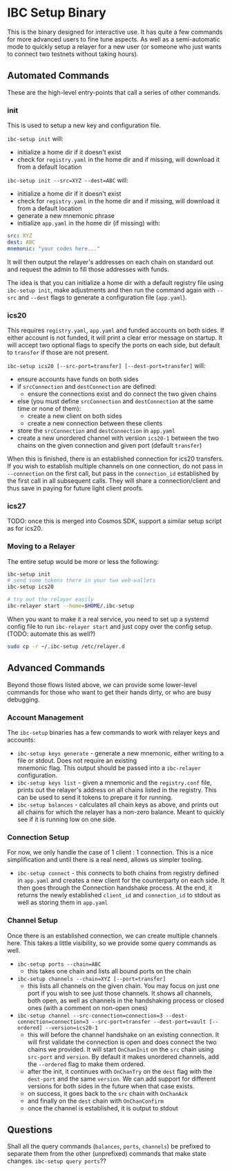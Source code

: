 # IBC Setup Binary

This is the binary designed for interactive use. It has quite a few commands for more advanced users
to fine tune aspects. As well as a semi-automatic mode to quickly setup a relayer for a new user
(or someone who just wants to connect two testnets without taking hours).

## Automated Commands

These are the high-level entry-points that call a series of other commands.

### init

This is used to setup a new key and configuration file.

`ibc-setup init` will:

- initialize a home dir if it doesn't exist
- check for `registry.yaml` in the home dir and if missing, will download it from a default location

`ibc-setup init --src=XYZ --dest=ABC` will:

- initialize a home dir if it doesn't exist
- check for `registry.yaml` in the home dir and if missing, will download it from a default location
- generate a new mnemonic phrase
- initialize `app.yaml` in the home dir (if missing) with:

```yaml
src: XYZ
dest: ABC
mnemonic: "your codes here..."
```

It will then output the relayer's addresses on each chain on standard out and request the admin to fill those addresses with funds.

The idea is that you can initialize a home dir with a default registry file using `ibc-setup init`, make adjustments and then run the command again with `--src` and `--dest` flags to generate a configuration file (`app.yaml`).

### ics20

This requires `registry.yaml`, `app.yaml` and funded accounts on both sides. If either account is not funded,
it will print a clear error message on startup. It will accept two optional flags to specify the ports on
each side, but default to `transfer` if those are not present.

`ibc-setup ics20 [--src-port=transfer] [--dest-port=transfer]` will:

- ensure accounts have funds on both sides
- if `srcConnection` and `destConnection` are defined:
  - ensure the connections exist and do connect the two given chains
- else (you must define `srcConnection` and `destConnection` at the same time or none of them):
  - create a new client on both sides
  - create a new connection between these clients
- store the `srcConnection` and `destConnection` in `app.yaml`
- create a new unordered channel with version `ics20-1` between the two chains on the given connection and given port (default `transfer`)

When this is finished, there is an established connection for ics20 transfers. If you wish to establish multiple channels on
one connection, do not pass in `--connection` on the first call, but pass in the `connection_id` established by the first call
in all subsequent calls. They will share a connection/client and thus save in paying for future light client proofs.

### ics27

TODO: once this is merged into Cosmos SDK, support a similar setup script as for ics20.

### Moving to a Relayer

The entire setup would be more or less the following:

```bash
ibc-setup init
# send some tokens there in your two web-wallets
ibc-setup ics20

# try out the relayer easily
ibc-relayer start --home=$HOME/.ibc-setup
```

When you want to make it a real service, you need to set up a systemd config file to run `ibc-relayer start`
and just copy over the config setup. (TODO: automate this as well?)

```bash
sudo cp -r ~/.ibc-setup /etc/relayer.d
```

## Advanced Commands

Beyond those flows listed above, we can provide some lower-level commands for those who want
to get their hands dirty, or who are busy debugging.

### Account Management

The `ibc-setup` binaries has a few commands to work with relayer keys and accounts:

- `ibc-setup keys generate` - generate a new mnemonic, either writing to a file or stdout. Does not require an existing  
  mnemonic flag. This output should be passed into a `ibc-relayer` configuration.
- `ibc-setup keys list` - given a mnemonic and the `registry.conf` file, prints out the relayer's address on all chains listed
  in the registry. This can be used to send it tokens to prepare it for running.
- `ibc-setup balances` - calculates all chain keys as above, and prints out all chains for which the relayer has a non-zero
  balance. Meant to quickly see if it is running low on one side.

### Connection Setup

For now, we only handle the case of 1 client : 1 connection. This is a nice simplification and
until there is a real need, allows us simpler tooling.

- `ibc-setup connect` - this connects to both chains from registry defined in `app.yaml` and creates a new client
  for the counterparty on each side. It then goes through the Connection handshake process. At the end,
  it returns the newly established `client_id` and `connection_id` to stdout as well as storing them in `app.yaml`

### Channel Setup

Once there is an established connection, we can create multiple channels here. This takes a little visibility,
so we provide some query commands as well.

- `ibc-setup ports --chain=ABC`
  - this takes one chain and lists all bound ports on the chain
- `ibc-setup channels --chain=XYZ [--port=transfer]`
  - this lists all channels on the given chain. You may focus on just one port if you wish to see just those channels. It shows all channels, both open, as well as channels in the handshaking process or closed ones (with a comment on non-open ones)
- `ibc-setup channel --src-connection=connection=3 --dest-connection=connection=3 --src-port=transfer --dest-port=vault [--ordered] --version=ics20-1`
  - this will before the channel handshake on an existing connection. It will first validate the connection is open and does connect the two chains we provided. It will start `OnChanInit` on the `src` chain using `src-port` and `version`.
    By default it makes unordered channels, add the `--ordered` flag to make them ordered.
  - after the init, it continues with `OnChanTry` on the `dest` flag with the `dest-port` and the same `version`. We can add support for different versions for both sides in the future when that case exists.
  - on success, it goes back to the `src` chain with `OnChanAck`
  - and finally on the `dest` chain with `OnChanConfirm`
  - once the channel is established, it is output to stdout

## Questions

Shall all the query commands (`balances`, `ports`, `channels`) be prefixed to separate them from the other (unprefixed)
commands that make state changes. `ibc-setup query ports`??
